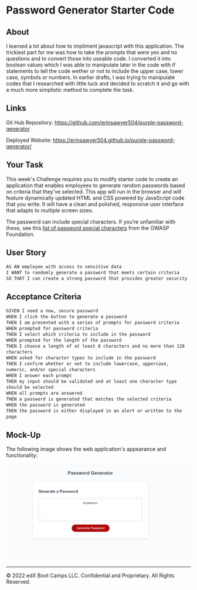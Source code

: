 # Password Generator Starter Code

## About
I learned a lot about how to impliment javascript with this application.  The trickiest part for me was how to take the prompts that were yes and no questions and to convert those into useable code.  I converted it into boolean values which I was able to manipulate later in the code with if statements to tell the code wether or not to include the upper case, lower case, symbols or numbers. In earlier drafts, I was trying to manipulate codes that I researched with little luck and decided to scratch it and go with a much more simplistic method to complete the task. 

## Links
Git Hub Repository: https://github.com/erinsawyer504/purple-password-generator

Deployed Website: https://erinsawyer504.github.io/purple-password-generator/


## Your Task

This week's Challenge requires you to modify starter code to create an application that enables employees to generate random passwords based on criteria that they’ve selected. This app will run in the browser and will feature dynamically updated HTML and CSS powered by JavaScript code that you write. It will have a clean and polished, responsive user interface that adapts to multiple screen sizes.

The password can include special characters. If you’re unfamiliar with these, see this [list of password special characters](https://www.owasp.org/index.php/Password_special_characters) from the OWASP Foundation.

## User Story

```
AS AN employee with access to sensitive data
I WANT to randomly generate a password that meets certain criteria
SO THAT I can create a strong password that provides greater security
```

## Acceptance Criteria

```
GIVEN I need a new, secure password
WHEN I click the button to generate a password
THEN I am presented with a series of prompts for password criteria
WHEN prompted for password criteria
THEN I select which criteria to include in the password
WHEN prompted for the length of the password
THEN I choose a length of at least 8 characters and no more than 128 characters
WHEN asked for character types to include in the password
THEN I confirm whether or not to include lowercase, uppercase, numeric, and/or special characters
WHEN I answer each prompt
THEN my input should be validated and at least one character type should be selected
WHEN all prompts are answered
THEN a password is generated that matches the selected criteria
WHEN the password is generated
THEN the password is either displayed in an alert or written to the page
```

## Mock-Up

The following image shows the web application's appearance and functionality:

![The Password Generator application displays a red button to "Generate Password".](./assets/images/purplePasswordGenerator.PNG)




- - -
© 2022 edX Boot Camps LLC. Confidential and Proprietary. All Rights Reserved.
